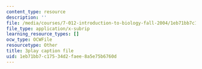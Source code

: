 ```yaml
---
content_type: resource
description: ''
file: /media/courses/7-012-introduction-to-biology-fall-2004/1eb71bb7c17534d2faee8a5e75b6760d_TdJBLu6hPc.srt
file_type: application/x-subrip
learning_resource_types: []
ocw_type: OCWFile
resourcetype: Other
title: 3play caption file
uid: 1eb71bb7-c175-34d2-faee-8a5e75b6760d
---
```

